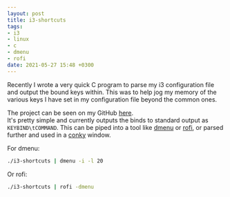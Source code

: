 ```yaml
---
layout: post
title: i3-shortcuts
tags:
- i3
- linux
- c
- dmenu
- rofi
date: 2021-05-27 15:48 +0300
---
```

Recently I wrote a very quick C program to parse my i3 configuration file and
output the bound keys within. This was to help jog my memory of the various
keys I have set in my configuration file beyond the common ones.

The project can be seen on my GitHub
[here](https://github.com/LyndonArmitage/i3-shortcuts).  
It's pretty simple and currently outputs the binds to standard output as
`KEYBIND\tCOMMAND`. This can be piped into a tool like
[dmenu](https://tools.suckless.org/dmenu/) or
[rofi](https://github.com/davatorium/rofi), or parsed further and used in a
[conky](https://github.com/brndnmtthws/conky) window.

For dmenu:

```bash
./i3-shortcuts | dmenu -i -l 20
```

Or rofi:

```bash
./i3-shortcuts | rofi -dmenu
```

